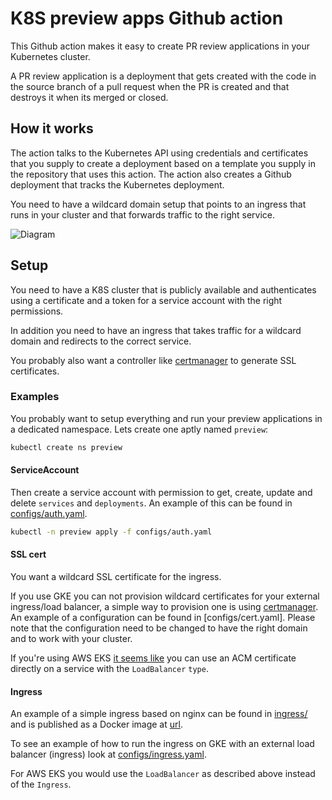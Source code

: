 # K8S preview apps Github action

This Github action makes it easy to create PR review applications in your Kubernetes cluster.

A PR review application is a deployment that gets created with the code in the source branch of a pull request when the PR is created and that destroys it when its merged or closed.

## How it works

The action talks to the Kubernetes API using credentials and certificates that you supply to create a deployment based on a template you supply in the repository that uses this action. The action also creates a Github deployment that tracks the Kubernetes deployment.

You need to have a wildcard domain setup that points to an ingress that runs in your cluster and that forwards traffic to the right service.

![Diagram](https://viewer.diagrams.net/?highlight=0000ff&edit=_blank&layers=1&nav=1&title=kubernetes-preview-github-action.drawio#R7Vldc%2BMmFP01foxHQl%2FWY%2Bx4tztNp9mmnW6fOljCEg0WKsKxvb%2B%2BFwl9IttJ48QzndoPEofLBXHPPYA0cRab%2FWeB8%2FQnHhM2QVa8nzh3E4SQi1y4KORQIbYTaCQRNNZYCzzS70SDlka3NCZFz1ByziTN%2B2DEs4xEsodhIfiub7bmrN9rjhNiAI8RZib6O41lqlHbD9uKHwhNUt31DAVVxQbXxvpJihTHfNeBnOXEWQjOZXW32S8IU7NXz0vV7tOR2mZggmTyJQ2KIFh8tX9%2B%2BjpfLyKS3qX5bw83nh6bPNQPTGJ4fl3kQqY84RlmyxadC77NYqK8WlBqbe45zwG0AfyLSHnQwcRbyQFK5YbpWhiwOHyDwo01tVAN%2FKEcTt0grIG7ve6iKh26pQci6IZIImpwT%2BW32j3cV848XWo9qcKhUxj6qaZDzcHRWdZQwbciIiemtmYrFgmRJ%2BxQwwXIIsJhNOIA7QRhWNLn%2FjiwZnPS2DVNHziFESJLp57ta9rpxHNmVt9FNX7dqqXNrRD40DHLlUFxoh806Cf0%2Biw8Zx9YJ%2B0d54324Rl7NzxlDzfVjNSlToxaqMy0V2Sdjao%2BnzHb6gAvBMGSAPbwy2hK3uMVSGsvjTCjSQb3EVBTEXj%2BTISkIF23umJD47jKWFLQ73hV%2BlMs10EF59584t01vFcOyL7HOK2runGrZt2MOK4sJq21d2tq%2B7VSHnodvpH3N8ifItfq%2FNBYL7VDvl4XRA4ifpkYu9eQ1kvr18V1yfHG9aJxUemloUtnhQRi%2FiECV%2Ffz4nENl%2BUzgvVq%2BzPjGU74wP6dBM4zBY7x4r%2Bkb1V%2BHxU42NrYDhrVnreu7PbUc8Pu70oCZ4T4M5XpdqU6jyTlmRHnGBdpK25byWhGFs2%2B3ToTfaYY8sALWvoeocX9wGDFpeSbEd5IJaZz2I%2FnamCbfaLOLtMdWTFQ22Ka6Mc4whhDS49yYLgF01sXa9ceJOrkTDtHCM86ToleEF8bMXPX8eN2RUQG%2B99CndFIzvhhQ7RediPXiUsviLuUQtsclwvJDqYRsDVlbMEZF2VTB80Cb6k2%2BYUU%2FIl0atblz0jXORwKLNCPhTX1HXVRGYwWZYVdwmiAhqNo6WJoGR5xHJStp2E44sQeYGg2sC0VZkinp2ZqpzRSfJzn4kt5c1dNtGoDM0ez5NdycQ%2BsUzr1ctYZK2yAXkQ7d%2FZOtJtdYyPUnDH1KbA5Yf6b0%2BUFd1X%2B5GNOhW%2BKmG8IxQT5TCoO9wLp%2F71Vby%2FmSshvai7dgomtCOa1BnCXqOuXLIG1uqi9weDyuup%2FzXlXzSG5oTfoffSmEZdr6U14Zb1RTOq904LIX1d0gheKjn9N0QmOik5Mn2uVWO5hgiAuYMg4juGywgxnEcxaqykde4MKZt7bVXrqazdxZ%2Bdq9LVTU3sza9CYNoxhgQlqCfJGwDEsGPYdjEnKqMyMgKMuR%2Fq2BoMsFers3ryTQuPbdFzk1flgTfcqQc2DQRlSIpbPpIqsPaKMES0ibodTUfpqZVGR6M%2BGQsZC8ulW%2FccWEkhyK3Auo6DIGiqoZyio737gQcG2jbz5UAnty6d3ZfWsP0Wdlc%2FgmvJZj7Knn8MgMkbzgnTyI2J8G9ebqsf%2Bpsp4rfgmkrten%2BNuYHB8NrJL8P1XzxcU269q1duO9uOks%2FwH)

## Setup

You need to have a K8S cluster that is publicly available and authenticates using a certificate and a token for a service account with the right permissions.

In addition you need to have an ingress that takes traffic for a wildcard domain and redirects to the correct service.

You probably also want a controller like [certmanager](https://cert-manager.io/docs/) to generate SSL certificates.

### Examples

You probably want to setup everything and run your preview applications in a dedicated namespace. Lets create one aptly named `preview`:

``` bash
kubectl create ns preview
```

#### ServiceAccount

Then create a service account with permission to get, create, update and delete `services` and `deployments`. An example of this can be found in [configs/auth.yaml](configs/auth.yaml).

``` bash
kubectl -n preview apply -f configs/auth.yaml
```

#### SSL cert

You want a wildcard SSL certificate for the ingress.

If you use GKE you can not provision wildcard certificates for your external ingress/load balancer, a simple way to provision one is using [certmanager](https://cert-manager.io/docs/). An example of a configuration can be found in [configs/cert.yaml]. Please note that the configuration need to be changed to have the right domain and to work with your cluster.

If you're using AWS EKS [it seems like](https://aws.amazon.com/premiumsupport/knowledge-center/terminate-https-traffic-eks-acm/) you can use an ACM certificate directly on a service with the `LoadBalancer` `type`.

#### Ingress

An example of a simple ingress based on nginx can be found in [ingress/](ingress/) and is published as a Docker image at [url](url).

To see an example of how to run the ingress on GKE with an external load balancer (ingress) look at [configs/ingress.yaml](configs/ingress.yaml).

For AWS EKS you would use the `LoadBalancer` as described above instead of the `Ingress`.
